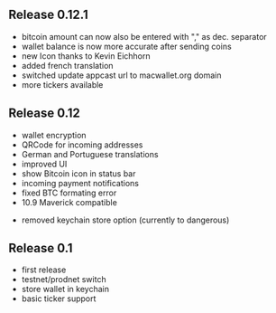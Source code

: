 Release 0.12.1
-------
+ bitcoin amount can now also be entered with "," as dec. separator
+ wallet balance is now more accurate after sending coins
+ new Icon thanks to Kevin Eichhorn
+ added french translation
+ switched update appcast url to macwallet.org domain
+ more tickers available

Release 0.12
-------
+ wallet encryption
+ QRCode for incoming addresses
+ German and Portuguese translations
+ improved UI
+ show Bitcoin icon in status bar
+ incoming payment notifications
+ fixed BTC formating error
+ 10.9 Maverick compatible
- removed keychain store option (currently to dangerous)

Release 0.1
-------
+ first release
+ testnet/prodnet switch
+ store wallet in keychain
+ basic ticker support